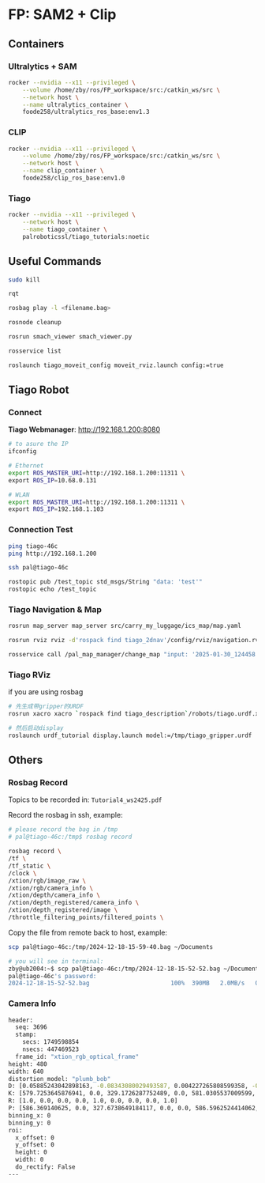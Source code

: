 # FP: SAM2 + Clip

## Containers

### Ultralytics + SAM

```bash
rocker --nvidia --x11 --privileged \
    --volume /home/zby/ros/FP_workspace/src:/catkin_ws/src \
    --network host \
    --name ultralytics_container \
    foode258/ultralytics_ros_base:env1.3
```

### CLIP

```bash
rocker --nvidia --x11 --privileged \
    --volume /home/zby/ros/FP_workspace/src:/catkin_ws/src \
    --network host \
    --name clip_container \
    foode258/clip_ros_base:env1.0
```

### Tiago

```bash
rocker --nvidia --x11 --privileged \
    --network host \
    --name tiago_container \
    palroboticssl/tiago_tutorials:noetic
```

## Useful Commands

```bash
sudo kill

rqt

rosbag play -l <filename.bag>

rosnode cleanup

rosrun smach_viewer smach_viewer.py

rosservice list

roslaunch tiago_moveit_config moveit_rviz.launch config:=true
```

## Tiago Robot

### Connect

**Tiago Webmanager**: <http://192.168.1.200:8080>

```bash
# to asure the IP
ifconfig

# Ethernet
export ROS_MASTER_URI=http://192.168.1.200:11311 \
export ROS_IP=10.68.0.131

# WLAN
export ROS_MASTER_URI=http://192.168.1.200:11311 \
export ROS_IP=192.168.1.103
```

### Connection Test

```bash
ping tiago-46c
ping http://192.168.1.200

ssh pal@tiago-46c

rostopic pub /test_topic std_msgs/String "data: 'test'"
rostopic echo /test_topic
```

### Tiago Navigation & Map

```bash
rosrun map_server map_server src/carry_my_luggage/ics_map/map.yaml

rosrun rviz rviz -d'rospack find tiago_2dnav'/config/rviz/navigation.rviz

rosservice call /pal_map_manager/change_map "input: '2025-01-30_124458'"
```

### Tiago RViz

if you are using rosbag

```bash
# 先生成带gripper的URDF
rosrun xacro xacro `rospack find tiago_description`/robots/tiago.urdf.xacro end_effector:=pal-gripper > /tmp/tiago_gripper.urdf

# 然后启动display
roslaunch urdf_tutorial display.launch model:=/tmp/tiago_gripper.urdf
```

## Others

### Rosbag Record

Topics to be recorded in: `Tutorial4_ws2425.pdf`

Record the rosbag in ssh, example:

```bash
# please record the bag in /tmp
# pal@tiago-46c:/tmp$ rosbag record

rosbag record \
/tf \
/tf_static \
/clock \
/xtion/rgb/image_raw \
/xtion/rgb/camera_info \
/xtion/depth/camera_info \
/xtion/depth_registered/camera_info \
/xtion/depth_registered/image \
/throttle_filtering_points/filtered_points \
```

Copy the file from remote back to host, example:

```bash
scp pal@tiago-46c:/tmp/2024-12-18-15-59-40.bag ~/Documents

# you will see in terminal:
zby@ub2004:~$ scp pal@tiago-46c:/tmp/2024-12-18-15-52-52.bag ~/Documents
pal@tiago-46c's password:
2024-12-18-15-52-52.bag                       100%  390MB   2.0MB/s   03:18  
```

### Camera Info

```bash
header: 
  seq: 3696
  stamp: 
    secs: 1749598854
    nsecs: 447469523
  frame_id: "xtion_rgb_optical_frame"
height: 480
width: 640
distortion_model: "plumb_bob"
D: [0.05885243042898163, -0.08343080029493587, 0.004227265808599358, -0.001760150057091595, 0.0]
K: [579.7253645876941, 0.0, 329.1726287752489, 0.0, 581.0305537009599, 252.8879914424264, 0.0, 0.0, 1.0]
R: [1.0, 0.0, 0.0, 0.0, 1.0, 0.0, 0.0, 0.0, 1.0]
P: [586.369140625, 0.0, 327.6738649184117, 0.0, 0.0, 586.5962524414062, 254.1431469189192, 0.0, 0.0, 0.0, 1.0, 0.0]
binning_x: 0
binning_y: 0
roi: 
  x_offset: 0
  y_offset: 0
  height: 0
  width: 0
  do_rectify: False
---

```